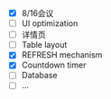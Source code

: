 * [x] 8/16会议
* [ ] UI optimization
* [ ] 详情页
* [ ] Table layout
* [x] REFRESH mechanism
* [x] Countdown timer
* [ ] Database
* [ ] ...
